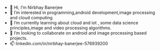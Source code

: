 - 👋 Hi, I’m Nirbhay Banerjee
- 👀 I’m interested in programming,android development,image processing and cloud computing
- 🌱 I’m currently learning about cloud and iot , some data science principles,image and video processing algorithms.
- 💞️ I’m looking to collaborate on android and image processing based projects.
- 📫 linkedin.com/in/nirbhay-banerjee-576939200 

<!---
Nirbhay-Banerjee/Nirbhay-Banerjee is a ✨ special ✨ repository because its `README.md` (this file) appears on your GitHub profile.
You can click the Preview link to take a look at your changes.
--->
